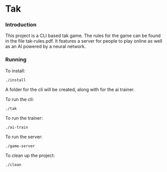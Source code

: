 Tak
===


### Introduction

This project is a CLI based tak game.
The rules for the game can be found in the file tak-rules.pdf.
It features a server for people to play online as well as an AI powered by a neural network.

### Running

To install:

    ./install

A folder for the cli will be created, along with for the ai trainer.

To run the cli:

    ./tak

To run the trainer:

    ./ai-train

To run the server:

    ./game-server

To clean up the project:

    ./clean

